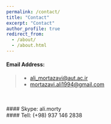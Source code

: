 ```yaml
---
permalink: /contact/
title: "Contact"
excerpt: "Contact"
author_profile: true
redirect_from: 
  - /about/
  - /about.html
---
```

#### Email Address: <br>
> * ali_mortazavi@aut.ac.ir 
> * mortazavi.ali1994@gmail.com <br>
<br> 
<br>
#### Skype: ali.morty <br>
#### Tell: (+98) 937 146 2838 <br>





